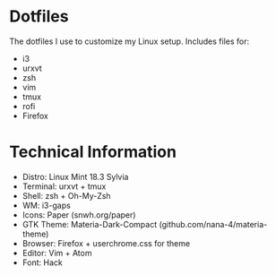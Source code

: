 # Dotfiles

The dotfiles I use to customize my Linux setup. Includes files for:
  * i3
  * urxvt
  * zsh
  * vim
  * tmux
  * rofi
  * Firefox

# Technical Information

* Distro: Linux Mint 18.3 Sylvia 
* Terminal: urxvt + tmux
* Shell: zsh + Oh-My-Zsh
* WM: i3-gaps
* Icons: Paper (snwh.org/paper)
* GTK Theme: Materia-Dark-Compact (github.com/nana-4/materia-theme)
* Browser: Firefox + userchrome.css for theme
* Editor: Vim + Atom
* Font: Hack
